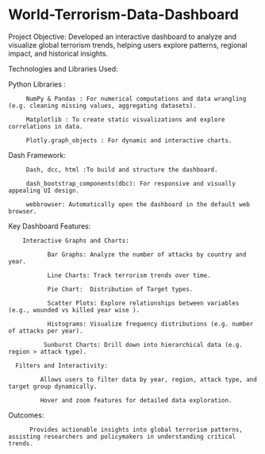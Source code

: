 # World-Terrorism-Data-Dashboard

Project Objective:
Developed an interactive dashboard to analyze and visualize global terrorism trends, helping users explore patterns, regional impact, and historical insights.

Technologies and Libraries Used:  

Python Libraries :  

         NumPy & Pandas : For numerical computations and data wrangling (e.g. cleaning missing values, aggregating datasets).

         Matplotlib : To create static visualizations and explore correlations in data.

         Plotly.graph_objects : For dynamic and interactive charts.

Dash Framework:  

         Dash, dcc, html :To build and structure the dashboard.

         dash_bootstrap_components(dbc): For responsive and visually appealing UI design.

         webbrowser: Automatically open the dashboard in the default web browser.

  Key Dashboard Features:  

        Interactive Graphs and Charts:

               Bar Graphs: Analyze the number of attacks by country and year.

               Line Charts: Track terrorism trends over time.

               Pie Chart:  Distribution of Target types.

               Scatter Plots: Explore relationships between variables (e.g., wounded vs killed year wise ).

               Histograms: Visualize frequency distributions (e.g. number of attacks per year).

              Sunburst Charts: Drill down into hierarchical data (e.g. region > attack type). 

      Filters and Interactivity:  

             Allows users to filter data by year, region, attack type, and target group dynamically. 

             Hover and zoom features for detailed data exploration.  

  Outcomes: 

          Provides actionable insights into global terrorism patterns, assisting researchers and policymakers in understanding critical trends.
